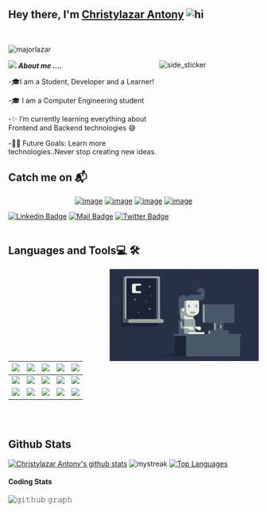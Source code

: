 ## Hey there, I'm [Christylazar Antony](https://github.com/majorlazar) <img src="https://user-images.githubusercontent.com/1303154/88677602-1635ba80-d120-11ea-84d8-d263ba5fc3c0.gif" width="28px" alt="hi">

<br>

<p align="left"> <img src="https://komarev.com/ghpvc/?username=majorlazar&label=Profile%20views&color=0e75b6&style=flat" alt="majorlazar" /> </p>

<img align="right" width=200px height=200px alt="side_sticker" src="https://media.giphy.com/media/TEnXkcsHrP4YedChhA/giphy.gif" />

<img src="https://media.giphy.com/media/iY8CRBdQXODJSCERIr/giphy.gif" width="30px">&nbsp;***About me ....***

 -🎓I am a Student, Developer and a Learner!

-🎓 I am a Computer Engineering student 

-✨  I’m currently learning everything about Frontend and Backend technologies 😅

-💪🏼 Future Goals: Learn more technologies..Never stop creating new ideas.


## Catch me on 📬 

<div align="center">

[![image](https://img.shields.io/badge/LinkedIn-0077B5?style=for-the-badge&logo=linkedin&logoColor=white)](https://www.linkedin.com/in/christylazar-antony-6b39511b6/)
[![image](https://img.shields.io/badge/Instagram-E4405F?style=for-the-badge&logo=instagram&logoColor=white)](https://www.instagram.com/m_a_j_o_r_lazar/)
[![image](https://img.shields.io/badge/Twitter-1DA1F2?style=for-the-badge&logo=twitter&logoColor=white)](https://twitter.com/m_a_j_o_r_lazar)
[![image](https://img.shields.io/badge/Gmail-D14836?style=for-the-badge&logo=gmail&logoColor=white)](mailto:majorchristylazar@gmail.com)
  
</div>

[![Linkedin Badge](https://img.shields.io/badge/-Christylazar_Antony-0e76a8?style=flat&labelColor=0e76a8&logo=linkedin&logoColor=white)](https://www.linkedin.com/in/christylazar-antony-6b39511b6/)  [![Mail Badge](https://img.shields.io/badge/-majorchristylazar@gmail.com-c0392b?style=flat&labelColor=c0392b&logo=gmail&logoColor=white)](mailto:majorchristylazar@gmailcom) [![Twitter Badge](https://img.shields.io/badge/-Christylazar_Antony-1ca0f1?style=flat&labelColor=1ca0f1&logo=twitter&logoColor=white&link=https://twitter.com/Ipenywis)](https://twitter.com/m_a_j_o_r_lazar)  
<br>

## Languages and Tools💻 🛠 

<img alt="Night Coding" src="https://raw.githubusercontent.com/AVS1508/AVS1508/master/assets/Night-Coding.gif" align="right"/>


|![](https://img.shields.io/badge/-Python-05122A?style=flat&logo=python)|![](https://img.shields.io/badge/-JavaScript-05122A?style=flat&logo=javascript)|![](https://img.shields.io/badge/-Java-05122A?style=flat&logo=Java&logoColor=FFA518)|![](https://img.shields.io/badge/-C-05122A?style=flat&logo=C&logoColor=A8B9CC)|![](https://img.shields.io/badge/-C++-05122A?style=flat&logo=C%2B%2B&logoColor=00599C)|
|---|---|---|---|---|
|![](https://img.shields.io/badge/-R-05122A?style=flat&logo=R&logoColor=276DC3)|![](https://img.shields.io/badge/-React-05122A?style=flat&logo=react)|![](https://img.shields.io/badge/-Django-05122A?style=flat&logo=django&logoColor=092E20)|![](https://img.shields.io/badge/-Flask-05122A?style=flat&logo=flask)|![](https://img.shields.io/badge/-Bootstrap-05122A?style=flat&logo=bootstrap&logoColor=563D7C)|![](https://img.shields.io/badge/-HTML-05122A?style=flat&logo=HTML5)|
|![](https://img.shields.io/badge/-CSS-05122A?style=flat&logo=CSS3&logoColor=1572B6)|![](https://img.shields.io/badge/-Git-05122A?style=flat&logo=git)|![](https://img.shields.io/badge/-GitHub-05122A?style=flat&logo=github)|![](https://img.shields.io/badge/-Markdown-05122A?style=flat&logo=markdown)|![](https://img.shields.io/badge/-Visual%20Studio%20Code-05122A?style=flat&logo=visual-studio-code&logoColor=007ACC)|
<br>
<br>


## Github Stats

[![Christylazar Antony's github stats](https://github-readme-stats.vercel.app/api?username=majorlazar&show_icons=true&theme=midnight-purple)](https://github.com/anuraghazra/github-readme-stats) 
<img src="https://github-readme-streak-stats.herokuapp.com/?user=majorlazar&theme=tokyonight" alt="mystreak"/>
[![Top Languages](https://github-readme-stats.vercel.app/api/top-langs/?username=sreeramcr00&layout=compact&theme=midnight-purple)](https://github.com/anuraghazra/github-readme-stats)
#### Coding Stats


![𝚐𝚒𝚝𝚑𝚞𝚋 𝚐𝚛𝚊𝚙𝚑](https://activity-graph.herokuapp.com/graph?username=majorlazar&theme=react-dark&hide_border=true&area=true)


<!--START_SECTION:waka-->

<!--END_SECTION:waka-->

   
</details> 
